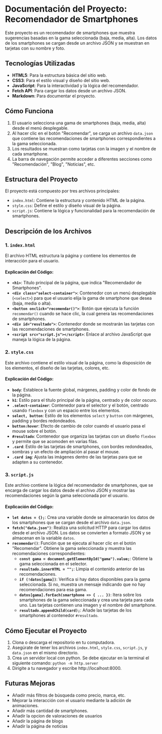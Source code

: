 # Documentación del Proyecto: Recomendador de Smartphones

Este proyecto es un recomendador de smartphones que muestra sugerencias basadas en la gama seleccionada (baja, media, alta). Los datos de los smartphones se cargan desde un archivo JSON y se muestran en tarjetas con su nombre y foto.

## Tecnologías Utilizadas

- **HTML5**: Para la estructura básica del sitio web.
- **CSS3**: Para el estilo visual y diseño del sitio web.
- **JavaScript**: Para la interactividad y la lógica del recomendador.
- **Fetch API**: Para cargar los datos desde un archivo JSON.
- **Markdown**: Para documentar el proyecto.


## Cómo Funciona

1. El usuario selecciona una gama de smartphones (baja, media, alta) desde el menú desplegable.
2. Al hacer clic en el botón "Recomendar", se carga un archivo `data.json` que contiene las recomendaciones de smartphones correspondientes a la gama seleccionada.
3. Los resultados se muestran como tarjetas con la imagen y el nombre de cada smartphone.
4. La barra de navegación permite acceder a diferentes secciones como "Recomendación", "Blog", "Noticias", etc.

## Estructura del Proyecto

El proyecto está compuesto por tres archivos principales:

- `index.html`: Contiene la estructura y contenido HTML de la página.
- `style.css`: Define el estilo y diseño visual de la página.
- `script.js`: Contiene la lógica y funcionalidad para la recomendación de smartphones.

## Descripción de los Archivos

### 1. `index.html`

El archivo HTML estructura la página y contiene los elementos de interacción para el usuario.

#### Explicación del Código:

- **`<h1>`**: Título principal de la página, que indica "Recomendador de Smartphones".
- **`<div class="select-container">`**: Contenedor con un menú desplegable (`<select>`) para que el usuario elija la gama de smartphone que desea (baja, media o alta).
- **`<button onclick="recomendar()">`**: Botón que ejecuta la función `recomendar()` cuando se hace clic, la cual genera las recomendaciones de smartphones.
- **`<div id="resultado">`**: Contenedor donde se mostrarán las tarjetas con las recomendaciones de smartphones.
- **`<script src="script.js"></script>`**: Enlace al archivo JavaScript que maneja la lógica de la página.

### 2. `style.css`

Este archivo contiene el estilo visual de la página, como la disposición de los elementos, el diseño de las tarjetas, colores, etc.

#### Explicación del Código:

- **`body`**: Establece la fuente global, márgenes, padding y color de fondo de la página.
- **`h1`**: Estilo para el título principal de la página, centrado y de color oscuro.
- **`.select-container`**: Contenedor para el selector y el botón, centrado usando `flexbox` y con un espacio entre los elementos.
- **`select, button`**: Estilo de los elementos `select` y `button` con márgenes, padding y bordes redondeados.
- **`button:hover`**: Efecto de cambio de color cuando el usuario pasa el mouse sobre el botón.
- **`#resultado`**: Contenedor que organiza las tarjetas con un diseño `flexbox` y permite que se acomoden en varias filas.
- **`.card`**: Estilo de las tarjetas de smartphones, con bordes redondeados, sombras y un efecto de ampliación al pasar el mouse.
- **`.card img`**: Ajusta las imágenes dentro de las tarjetas para que se adapten a su contenedor.

### 3. `script.js`

Este archivo contiene la lógica del recomendador de smartphones, que se encarga de cargar los datos desde el archivo JSON y mostrar las recomendaciones según la gama seleccionada por el usuario.

#### Explicación del Código:

- **`let datos = {};`**: Crea una variable donde se almacenarán los datos de los smartphones que se cargan desde el archivo `data.json`.
- **`fetch("data.json")`**: Realiza una solicitud HTTP para cargar los datos desde el archivo JSON. Los datos se convierten a formato JSON y se almacenan en la variable `datos`.
- **`recomendar()`**: Función que se ejecuta al hacer clic en el botón "Recomendar". Obtiene la gama seleccionada y muestra las recomendaciones correspondientes:
  - **`const gama = document.getElementById("gama").value;`**: Obtiene la gama seleccionada en el selector.
  - **`resultado.innerHTML = "";`**: Limpia el contenido anterior de las recomendaciones.
  - **`if (!datos[gama])`**: Verifica si hay datos disponibles para la gama seleccionada. Si no, muestra un mensaje indicando que no hay recomendaciones para esa gama.
  - **`datos[gama].forEach(smartphone => { ... })`**: Itera sobre los smartphones de la gama seleccionada y crea una tarjeta para cada uno. Las tarjetas contienen una imagen y el nombre del smartphone.
  - **`resultado.appendChild(card);`**: Añade las tarjetas de los smartphones al contenedor `#resultado`.

## Cómo Ejecutar el Proyecto

1. Clona o descarga el repositorio en tu computadora.
2. Asegúrate de tener los archivos `index.html`, `style.css`, `script.js`, y `data.json` en el mismo directorio.
3. Crea un servidor local con python. Se debe ejecutar en la terminal el siguiente comando: `python -m http.server`
4. Dirigite a tu navegador y escribe http://localhost:8000.

## Futuras Mejoras

- Añadir más filtros de búsqueda como precio, marca, etc.
- Mejorar la interacción con el usuario mediante la adición de animaciones.
- Añadir más cantidad de smartphones.
- Añadir la opcion de valoraciones de usuarios
- Añadir la página de blogs
- Añadir la página de noticias

